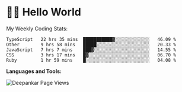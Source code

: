 # 👋🏽 Hello World 

<!--![Deepankar's github stats](https://github-readme-stats.vercel.app/api?username=Deep-Codes&count_private=true&show_icons=true&theme=radical)-->
My Weekly Coding Stats:

<!--START_SECTION:waka-->
```text
TypeScript   22 hrs 35 mins  ███████████▓░░░░░░░░░░░░░   46.09 % 
Other        9 hrs 58 mins   █████░░░░░░░░░░░░░░░░░░░░   20.33 % 
JavaScript   7 hrs 7 mins    ███▓░░░░░░░░░░░░░░░░░░░░░   14.55 % 
CSS          3 hrs 17 mins   █▓░░░░░░░░░░░░░░░░░░░░░░░   06.70 % 
Ruby         1 hr 59 mins    █░░░░░░░░░░░░░░░░░░░░░░░░   04.08 % 
```
<!--END_SECTION:waka-->

**Languages and Tools:**



<p align="left"> <img src="https://komarev.com/ghpvc/?username=Deep-Codes&label=Views&color=blue&style=plastic" alt="Deepankar Page Views" /> </p>
